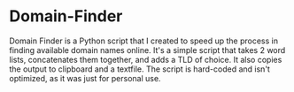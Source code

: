 # Domain-Finder
Domain Finder is a Python script that I created to speed up the process in finding available domain names online. It's a simple script that takes 2 word lists, concatenates them together, and adds a TLD of choice. It also copies the output to clipboard and a textfile. The script is hard-coded and isn't optimized, as it was just for personal use.
